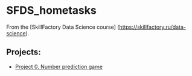 # SFDS_hometasks

From the [SkillFactory Data Science course] (https://skillfactory.ru/data-science).

 ## Projects:

* [Project 0. Number prediction game]() 
